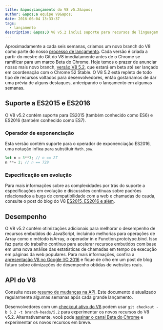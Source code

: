```yaml
---
title: &apos;Lançamento do V8 v5.2&apos;
author: &apos;a equipe V8&apos;
date: 2016-06-04 13:33:37
tags:
  - lançamento
description: &apos;O V8 v5.2 inclui suporte para recursos de linguagem ES2016.&apos;
---
```

Aproximadamente a cada seis semanas, criamos um novo branch do V8 como parte do nosso [processo de lançamento](/docs/release-process). Cada versão é criada a partir do mestre do Git do V8 imediatamente antes de o Chrome se ramificar para um marco Beta do Chrome. Hoje temos o prazer de anunciar nosso mais novo branch, [versão V8 5.2](https://chromium.googlesource.com/v8/v8.git/+log/branch-heads/5.2), que estará em beta até ser lançado em coordenação com o Chrome 52 Stable. O V8 5.2 está repleto de todo tipo de recursos voltados para desenvolvedores, então gostaríamos de dar uma prévia de alguns destaques, antecipando o lançamento em algumas semanas.

<!--truncate-->
## Suporte a ES2015 e ES2016

O V8 v5.2 contém suporte para ES2015 (também conhecido como ES6) e ES2016 (também conhecido como ES7).

### Operador de exponenciação

Esta versão contém suporte para o operador de exponenciação ES2016, uma notação infixa para substituir `Math.pow`.

```js
let n = 3**3; // n == 27
n **= 2; // n == 729
```

### Especificação em evolução

Para mais informações sobre as complexidades por trás do suporte a especificações em evolução e discussões contínuas sobre padrões relacionados a bugs de compatibilidade com a web e chamadas de cauda, consulte o post do blog do V8 [ES2015, ES2016 e além](/blog/modern-javascript).

## Desempenho

O V8 v5.2 contém otimizações adicionais para melhorar o desempenho de recursos embutidos do JavaScript, incluindo melhorias para operações de Array como o método isArray, o operador in e Function.prototype.bind. Isso faz parte do trabalho contínuo para acelerar recursos embutidos com base em uma nova análise das estatísticas de chamadas em tempo de execução em páginas da web populares. Para mais informações, confira a [apresentação V8 no Google I/O 2016](https://www.youtube.com/watch?v=N1swY14jiKc) e fique de olho em um post de blog futuro sobre otimizações de desempenho obtidas de websites reais.

## API do V8

Consulte nosso [resumo de mudanças na API](https://docs.google.com/document/d/1g8JFi8T_oAE_7uAri7Njtig7fKaPDfotU6huOa1alds/edit). Este documento é atualizado regularmente algumas semanas após cada grande lançamento.

Desenvolvedores com um [checkout ativo do V8](https://v8.dev/docs/source-code#using-git) podem usar `git checkout -b 5.2 -t branch-heads/5.2` para experimentar os novos recursos do V8 v5.2. Alternativamente, você pode [assinar o canal Beta do Chrome](https://www.google.com/chrome/browser/beta.html) e experimentar os novos recursos em breve.
